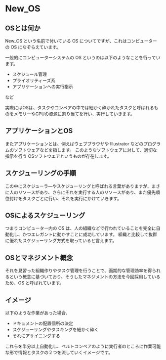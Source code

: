 New_OS
======

OSとは何か
----------
New_OS という名前で付いている OS についてですが、これはコンピューターの OS になぞらえています。

一般的にコンピューターシステムの OS というのは以下のようなことを行っています。

- スケジュール管理
- プライオリティーズ系
- アプリケーションへの実行指示

など

実際にはOSは、タスクやコンペアの中では細かく砕かれたタスクと呼ばれるものをメモリーやCPUの資源に割り当てを行い、実行していきます。

アプリケーションとOS
------------------------
またアプリケーションとは、例えばウェブブラウザや Illustrator などのプログラムのソフトウェアなどを指します。
このようなソフトウェアに対して、適切な指示を行う OSソフトウエアというものが存在します。

スケジューリングの手順
----------------------
この中にスケジューラ―やスケジューリングと呼ばれる言葉がありますが、まさに人のリソースがあり、さらにそれを実行する人のリソースがあり、また優先順位付けをタスクごとに行い、それを実行にかけていきます。

OSによるスケジューリング
------------------------
つまりコンピューター内の OS は、人の組織などで行われていることを完全に自動化し、かつエレガントに動かすことに成功しています。
組織と比較して抜群に優れたスケジューリング方式を取っていると言えます。

OSとマネジメント概念
--------------------
それを見習った組織作りやタスク管理を行うことで、画期的な管理効率を得られるという概念に基づいており、そうしたマネジメントの方法を今回採用しているため、OS と呼ばれています。

イメージ
--------
以下のような作業があった場合、
- ドキュメントの配置個所の決定
- スケジューリングやタスキングを細かく砕く
- それにアサイニングする

これらを半分以上自動化し、ベルトコンベアのように実行者のところに作業可能な形で情報とタスクの２つを流していくイメージです。 
